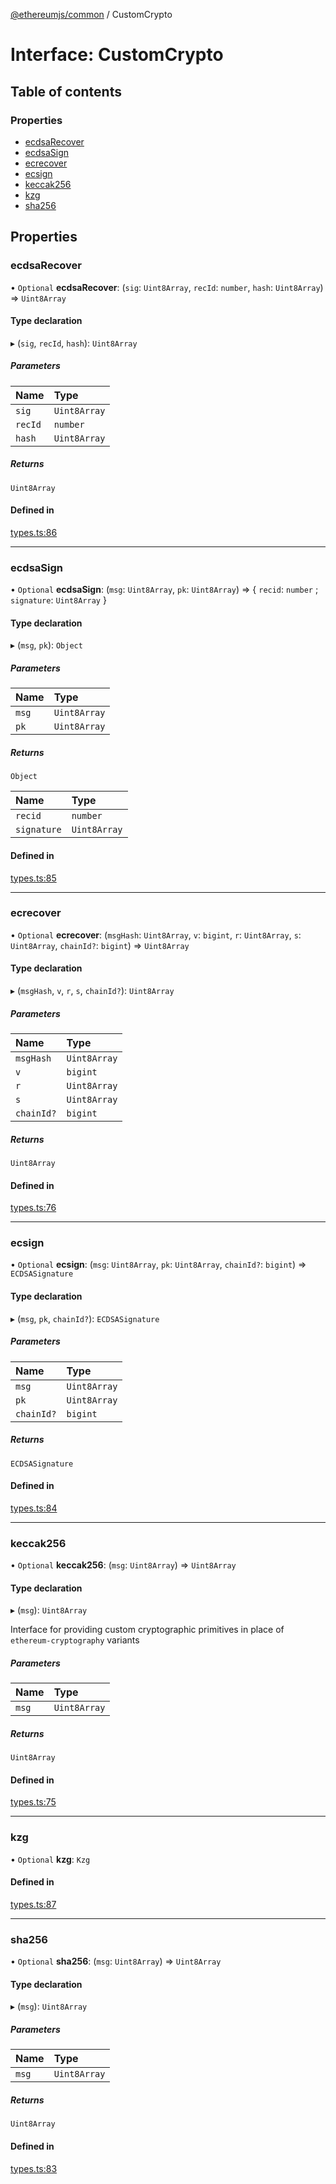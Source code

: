 [@ethereumjs/common](../README.md) / CustomCrypto

# Interface: CustomCrypto

## Table of contents

### Properties

- [ecdsaRecover](CustomCrypto.md#ecdsarecover)
- [ecdsaSign](CustomCrypto.md#ecdsasign)
- [ecrecover](CustomCrypto.md#ecrecover)
- [ecsign](CustomCrypto.md#ecsign)
- [keccak256](CustomCrypto.md#keccak256)
- [kzg](CustomCrypto.md#kzg)
- [sha256](CustomCrypto.md#sha256)

## Properties

### ecdsaRecover

• `Optional` **ecdsaRecover**: (`sig`: `Uint8Array`, `recId`: `number`, `hash`: `Uint8Array`) => `Uint8Array`

#### Type declaration

▸ (`sig`, `recId`, `hash`): `Uint8Array`

##### Parameters

| Name | Type |
| :------ | :------ |
| `sig` | `Uint8Array` |
| `recId` | `number` |
| `hash` | `Uint8Array` |

##### Returns

`Uint8Array`

#### Defined in

[types.ts:86](https://github.com/ethereumjs/ethereumjs-monorepo/blob/master/packages/common/src/types.ts#L86)

___

### ecdsaSign

• `Optional` **ecdsaSign**: (`msg`: `Uint8Array`, `pk`: `Uint8Array`) => { `recid`: `number` ; `signature`: `Uint8Array`  }

#### Type declaration

▸ (`msg`, `pk`): `Object`

##### Parameters

| Name | Type |
| :------ | :------ |
| `msg` | `Uint8Array` |
| `pk` | `Uint8Array` |

##### Returns

`Object`

| Name | Type |
| :------ | :------ |
| `recid` | `number` |
| `signature` | `Uint8Array` |

#### Defined in

[types.ts:85](https://github.com/ethereumjs/ethereumjs-monorepo/blob/master/packages/common/src/types.ts#L85)

___

### ecrecover

• `Optional` **ecrecover**: (`msgHash`: `Uint8Array`, `v`: `bigint`, `r`: `Uint8Array`, `s`: `Uint8Array`, `chainId?`: `bigint`) => `Uint8Array`

#### Type declaration

▸ (`msgHash`, `v`, `r`, `s`, `chainId?`): `Uint8Array`

##### Parameters

| Name | Type |
| :------ | :------ |
| `msgHash` | `Uint8Array` |
| `v` | `bigint` |
| `r` | `Uint8Array` |
| `s` | `Uint8Array` |
| `chainId?` | `bigint` |

##### Returns

`Uint8Array`

#### Defined in

[types.ts:76](https://github.com/ethereumjs/ethereumjs-monorepo/blob/master/packages/common/src/types.ts#L76)

___

### ecsign

• `Optional` **ecsign**: (`msg`: `Uint8Array`, `pk`: `Uint8Array`, `chainId?`: `bigint`) => `ECDSASignature`

#### Type declaration

▸ (`msg`, `pk`, `chainId?`): `ECDSASignature`

##### Parameters

| Name | Type |
| :------ | :------ |
| `msg` | `Uint8Array` |
| `pk` | `Uint8Array` |
| `chainId?` | `bigint` |

##### Returns

`ECDSASignature`

#### Defined in

[types.ts:84](https://github.com/ethereumjs/ethereumjs-monorepo/blob/master/packages/common/src/types.ts#L84)

___

### keccak256

• `Optional` **keccak256**: (`msg`: `Uint8Array`) => `Uint8Array`

#### Type declaration

▸ (`msg`): `Uint8Array`

Interface for providing custom cryptographic primitives in place of `ethereum-cryptography` variants

##### Parameters

| Name | Type |
| :------ | :------ |
| `msg` | `Uint8Array` |

##### Returns

`Uint8Array`

#### Defined in

[types.ts:75](https://github.com/ethereumjs/ethereumjs-monorepo/blob/master/packages/common/src/types.ts#L75)

___

### kzg

• `Optional` **kzg**: `Kzg`

#### Defined in

[types.ts:87](https://github.com/ethereumjs/ethereumjs-monorepo/blob/master/packages/common/src/types.ts#L87)

___

### sha256

• `Optional` **sha256**: (`msg`: `Uint8Array`) => `Uint8Array`

#### Type declaration

▸ (`msg`): `Uint8Array`

##### Parameters

| Name | Type |
| :------ | :------ |
| `msg` | `Uint8Array` |

##### Returns

`Uint8Array`

#### Defined in

[types.ts:83](https://github.com/ethereumjs/ethereumjs-monorepo/blob/master/packages/common/src/types.ts#L83)
